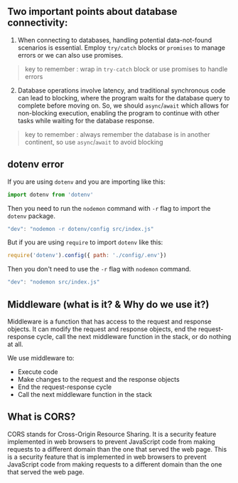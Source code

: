 ## Two important points about database connectivity: 
1. When connecting to databases, handling potential data-not-found scenarios is essential. Employ `try/catch` blocks or `promises` to manage errors or we can also use promises.

> key to remember : wrap in `try-catch` block or use promises to handle errors

2. Database operations involve latency, and traditional synchronous code can lead to blocking, where the program waits for the database query to complete before moving on. So, we should `async`/`await` which allows for non-blocking execution, enabling the program to continue with other tasks while waiting for the database response. 

> key to remember : always remember the database is in another continent, so use `async`/`await` to avoid blocking

## dotenv error
If you are using `dotenv` and you are importing like this:
```js
import dotenv from 'dotenv'
```
Then you need to run the `nodemon` command with `-r` flag to import the `dotenv` package. 

```js
"dev": "nodemon -r dotenv/config src/index.js"
```

But if you are using `require` to import `dotenv` like this:

```js
require('dotenv').config({ path: './config/.env'})
```
Then you don't need to use the `-r` flag with `nodemon` command.

```js
"dev": "nodemon src/index.js"
```

## Middleware (what is it? & Why do we use it?)
Middleware is a function that has access to the request and response objects. It can modify the request and response objects, end the request-response cycle, call the next middleware function in the stack, or do nothing at all.

We use middleware to:
- Execute code
- Make changes to the request and the response objects
- End the request-response cycle
- Call the next middleware function in the stack

## What is CORS?
CORS stands for Cross-Origin Resource Sharing. It is a security feature implemented in web browsers to prevent JavaScript code from making requests to a different domain than the one that served the web page. This is a security feature that is implemented in web browsers to prevent JavaScript code from making requests to a different domain than the one that served the web page.


